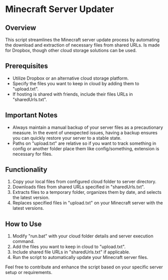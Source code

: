 # Minecraft Server Updater

## Overview

This script streamlines the Minecraft server update process by automating the download and extraction of necessary files from shared URLs. Is made for Dropbox, though other cloud storage solutions can be used.

## Prerequisites

- Utilize Dropbox or an alternative cloud storage platform.
- Specify the files you want to keep in cloud by adding them to "upload.txt".
- If hosting is shared with friends, include their files URLs in "sharedUrls.txt".

## Important Notes

- Always maintain a manual backup of your server files as a precautionary measure. In the event of unexpected issues, having a backup ensures you can quickly restore your server to a stable state.
- Paths on "upload.txt" are relative so if you want to track something in config or another folder place them like config/something, extension is necessary for files.

## Functionality

1. Copy your local files from configured cloud folder to server directory.
2. Downloads files from shared URLs specified in "sharedUrls.txt".
3. Extracts files to a temporary folder, organizes them by date, and selects the latest version.
4. Replaces specified files in "upload.txt" on your Minecraft server with the latest versions.

## How to Use

1. Modify "run.bat" with your cloud folder details and server execution command.
2. Add the files you want to keep in cloud to "upload.txt".
3. Include shared file URLs in "sharedUrls.txt" if applicable.
4. Run the script to automatically update your Minecraft server files.

Feel free to contribute and enhance the script based on your specific server setup or requirements.